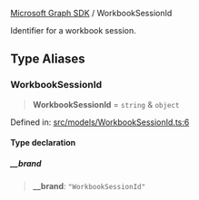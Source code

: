 [Microsoft Graph SDK](README.md) / WorkbookSessionId

Identifier for a workbook session.

## Type Aliases

### WorkbookSessionId

> **WorkbookSessionId** = `string` & `object`

Defined in: [src/models/WorkbookSessionId.ts:6](https://github.com/Future-Secure-AI/microsoft-graph/blob/main/src/models/WorkbookSessionId.ts#L6)

#### Type declaration

##### \_\_brand

> **\_\_brand**: `"WorkbookSessionId"`
